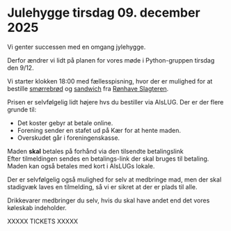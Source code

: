 <!-- ticket_id 72492620-9c3d-11f0-b514-a12ceb1e0834 -->
<!-- mad_category 352bb6e0-83e9-11ee-ae0f-b9736a919ee1 -->
<!-- ticket_min 3 -->
<!-- ticket_max 20 -->
<!-- ticket_price 0 -->
<!-- ticket_deadline 2025-12-07 -->
<!-- mad_deadline 2025-12-01 -->
<!-- ticket_payment manuel zettle stripe -->

# Julehygge tirsdag 09. december 2025

Vi genter successen med en omgang jylehygge.

Derfor ændrer vi lidt på planen for vores møde i Python-gruppen tirsdag den 9/12.

Vi starter klokken 18:00 med fællesspisning, hvor der er mulighed for at bestille [smørrebrød](https://ronhaveslagteren.dk/mad-ud-af-huset/smoerrebroed-2/)
og [sandwich](https://ronhaveslagteren.dk/vare/sandwich-3/) fra [Rønhave Slagteren](https://ronhaveslagteren.dk/).

Prisen er selvfølgelig lidt højere hvs du bestiller via AlsLUG. Der er der flere grunde til:

* Det koster gebyr at betale online.
* Forening sender en stafet ud på Kær for at hente maden.
* Overskudet går i foreningenskasse.

Maden **skal** betales på forhånd via den tilsendte betalingslink\
Efter tilmeldingen sendes en betalings-link der skal bruges til betaling.\
Maden kan også betales med kort i AlsLUGs lokale.

Der er selvfølgelig også mulighed for selv at medbringe mad, men der skal stadigvæk laves en tilmelding, så vi er sikret at der er plads til alle.

Drikkevarer medbringer du selv, hvis du skal have andet end det vores køleskab indeholder.

XXXXX TICKETS XXXXX
